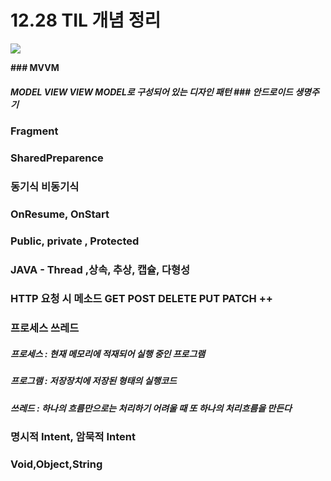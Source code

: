 # 12.28 TIL 개념 정리
<img src="https://www.ghibli.jp/gallery/mimi031.jpg">

__### MVVM__ 
##### MODEL VIEW VIEW MODEL로 구성되어 있는 디자인 패턴  ### 안드로이드 생명주기
### Fragment
### SharedPreparence
### 동기식 비동기식
### OnResume, OnStart
### Public, private , Protected
### JAVA - Thread ,상속, 추상, 캡슐, 다형성
### HTTP 요청 시 메소드 GET POST DELETE PUT PATCH ++
### 프로세스 쓰레드 
##### 프로세스 : 현재 메모리에 적재되어 실행 중인 프로그램
##### 프로그램 : 저장장치에 저장된 형태의 실행코드
##### 쓰레드 : 하나의 흐름만으로는 처리하기 어려울 때 또 하나의 처리흐름을 만든다
### 명시적 Intent, 암묵적 Intent
### Void,Object,String
